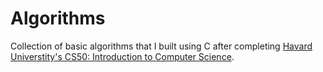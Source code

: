 # Algorithms

Collection of basic algorithms that I built using C after completing [Havard Universtity's CS50: Introduction to Computer Science](https://pll.harvard.edu/course/cs50-introduction-computer-science?delta=0).
